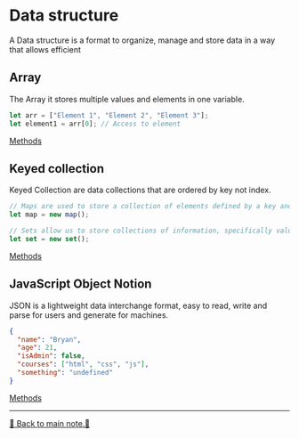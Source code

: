 # Data structure

A Data structure is a format to organize, manage and store data in a way that allows efficient

## Array

The Array it stores multiple values and elements in one variable.

```js
let arr = ["Element 1", "Element 2", "Element 3"];
let element1 = arr[0]; // Access to element
```

[Methods](/code/05-data-structure/array.js)

## Keyed collection

Keyed Collection are data collections that are ordered by key not index.

```js
// Maps are used to store a collection of elements defined by a key and value
let map = new map();

// Sets allow us to store collections of information, specifically values that will not be repeated.
let set = new set();
```

[Methods](/code/05-data-structure/keyed-collection.js)

## JavaScript Object Notion

JSON is a lightweight data interchange format, easy to read, write and parse for users and generate for machines.

```json
{
  "name": "Bryan",
  "age": 21,
  "isAdmin": false,
  "courses": ["html", "css", "js"],
  "something": "undefined"
}
```

[Methods](/code/05-data-structure/json.js)

---

[📒 Back to main note.📒](/README.md)
